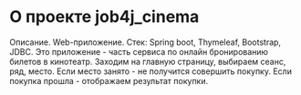 

# О проекте job4j_cinema
Описание.
Web-приложение. Стек: Spring boot, Thymeleaf, Bootstrap, JDBC.
Это приложение - часть сервиса по онлайн бронированию билетов в кинотеатр.
Заходим на главную страницу, выбираем сеанс, ряд, место. Если место занято - не получится совершить покупку. 
Если покупка прошла - отображаем результат покупки. 
